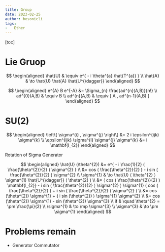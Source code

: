 ```yaml
---
title: Group
date: 2023-02-25
author: bosonicli
tags:
-   Ether
---
```


[toc]

# Lie Gruop

$$
\begin{aligned}
    \hat{U} & \equiv e^{ - i \theta^{a} \hat{T^{a}} } \\
    \hat{A} & \to \hat{U} \hat{A} \hat{U^{\dagger}}
\end{aligned}
$$

$$
\begin{aligned}
    e^{A} B e^{-A} &= \Sigma_{n} \frac{ad^{n}(A,B)}{n!} \\
    ad^{0}(A,B) & \equiv B  \\
    ad^{n}(A,B) & \equiv [ A , ad^{n-1}(A,B) ]
\end{aligned}
$$

# SU(2)

$$
\begin{aligned}
    \left\{ \sigma^{i} , \sigma^{j} \right\} &= 2 i \epsilon^{ijk} \sigma^{k}   \\
    \epsilon^{ijk} \sigma^{i} \sigma^{j} \sigma^{k} &= i \mathbf{I_{2}}
\end{aligned}
$$

Rotation of Sigma Generator

$$
\begin{aligned}
    \hat{U} (\theta^{2}) &= e^{ - i \frac{1}{2} ( \frac{\theta^{2}}{2} ) \sigma^{2} } \\
    &= cos ( \frac{\theta^{2}}{2} ) - i sin ( \frac{\theta^{2}}{2} ) \sigma^{2} \\
    \sigma^{1} & \to \hat{U} ( \theta^{2} ) \sigma^{1} \hat{U^{\dagger}} ( \theta^{2} ) \\
    &= ( cos ( \frac{\theta^{2}}{2} ) \mathbf{I_{2}} - i sin ( \frac{\theta^{2}}{2} ) \sigma^{2} ) \sigma^{1} ( cos ( \frac{\theta^{2}}{2} ) + i sin ( \frac{\theta^{2}}{2} ) \sigma^{2} ) \\
    &= cos (\theta^{2}) \sigma^{1} + ( i sin (\theta^{2}) ) \sigma^{1} \sigma^{2} \\
    &= cos (\theta^{2}) \sigma^{1} - sin (\theta^{2}) \sigma^{3}    \\
    if & \quad \theta^{2} = \pm \frac{\pi}{2}   \\
    \sigma^{1} & \to \mp \sigma^{3} \\
    \sigma^{3} & \to \pm \sigma^{1} 
\end{aligned}
$$

# Problems remain

+   Generator Commutator
